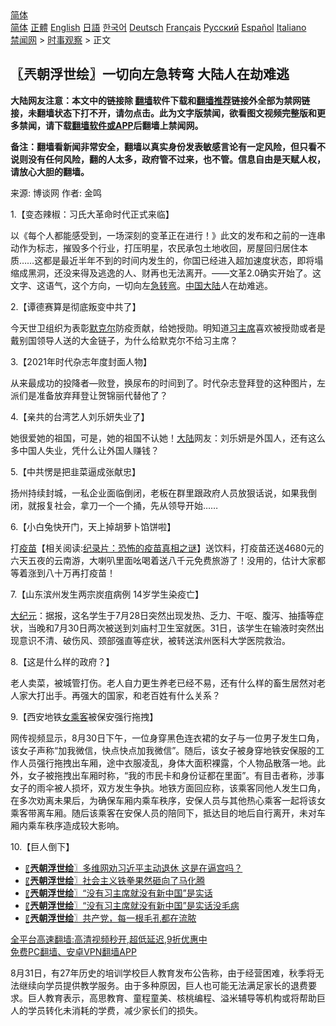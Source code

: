  <!-- 面包屑导航 --> <div class="breadcrumb"><!-- GTranslate: https://gtranslate.io/ -->  <div class="switcher notranslate">  <div class="selected">  <a href="#" onclick="return false;"> 简体</a>  </div>  <div class="option">  <a href="https://www.bannedbook.org" onclick="doGTranslate('zh-CN|zh-CN');jQuery('div.switcher div.selected a').html(jQuery(this).html());return false;" title="简体中文" class="nturl selected"> 简体</a>  <a href="https://www.bannedbook.org/zh-tw/" onclick="doGTranslate('zh-CN|zh-TW');jQuery('div.switcher div.selected a').html(jQuery(this).html());return false;" title="繁體中文" class="nturl"> 正體</a>  <a href="https://www.bannedbook.org/en/" onclick="doGTranslate('zh-CN|en');jQuery('div.switcher div.selected a').html(jQuery(this).html());return false;" title="English" class="nturl"> English</a>  <a href="https://www.bannedbook.org/ja/" onclick="doGTranslate('zh-CN|ja');jQuery('div.switcher div.selected a').html(jQuery(this).html());return false;" title="日本語" class="nturl"> 日語</a>  <a href="https://www.bannedbook.org/ko/" onclick="doGTranslate('zh-CN|ko');jQuery('div.switcher div.selected a').html(jQuery(this).html());return false;" title="한국어" class="nturl"> 한국어</a>  <a href="https://www.bannedbook.org/de/" onclick="doGTranslate('zh-CN|de');jQuery('div.switcher div.selected a').html(jQuery(this).html());return false;" title="Deutsch" class="nturl"> Deutsch</a>  <a href="https://www.bannedbook.org/fr/" onclick="doGTranslate('zh-CN|fr');jQuery('div.switcher div.selected a').html(jQuery(this).html());return false;" title="Français" class="nturl"> Français</a>  <a href="https://www.bannedbook.org/ru/" onclick="doGTranslate('zh-CN|ru');jQuery('div.switcher div.selected a').html(jQuery(this).html());return false;" title="Русский" class="nturl"> Русский</a>  <a href="https://www.bannedbook.org/es/" onclick="doGTranslate('zh-CN|es');jQuery('div.switcher div.selected a').html(jQuery(this).html());return false;" title="Español" class="nturl"> Español</a>  <a href="https://www.bannedbook.org/it/" onclick="doGTranslate('zh-CN|it');jQuery('div.switcher div.selected a').html(jQuery(this).html());return false;" title="Italiano" class="nturl"> Italiano</a>  </div>  </div>      <div class='breadcrumb-sub'><!-- Breadcrumb NavXT 6.3.0 --> <a href="https://www.bannedbook.org/" class="home">禁闻网</a> &gt; <a href="https://www.bannedbook.org/bnews/ssgc/" class="category">时事观察</a> &gt; 正文</div></div><h2>〖兲朝浮世绘〗一切向左急转弯 大陆人在劫难逃</h2> <p class="notice"><b>大陆网友注意：本文中的链接除 <a href="https://github.com/bannedbook/fanqiang" >翻墙</a>软件下载和<a href="https://github.com/killgcd/justmysocks/blob/master/README.md">翻墙推荐</a>链接外全部为禁网链接，未翻墙状态下打不开，请勿点击。此为文字版禁闻，欲看图文视频完整版和更多禁闻，请下载<a href="https://github.com/bannedbook/fanqiang">翻墙软件或APP</a>后翻墙上禁闻网。</p><p>备注：翻墙看新闻非常安全，翻墙以真实身份发表敏感言论有一定风险，但只看不说则没有任何风险，翻的人太多，政府管不过来，也不管。信息自由是天赋人权，请放心大胆的翻墙。</b></p>  <div class="entry"> <p>来源:&nbsp;博谈网                            作者:&nbsp;金鸣                           </p> <p>1.【变态辣椒：习氏大革命时代正式来临】</p> <p></p> <p>以《每个人都能感受到，一场深刻的变革正在进行！》此文的发布和之前的一连串动作为标志，摧毁多个行业，打压明星，农民承包土地收回，房屋回归居住本质……这都是最近半年不到的时间内发生的，你国已经进入超加速度状态，即将塌缩成黑洞，还没来得及逃逸的人、财再也无法离开。——文革2.0确实开始了。这文字、这语气，这个方向，一切向左<a href="https://www.bannedbook.org/bnews/tag/%E6%80%A5%E8%BD%AC%E5%BC%AF/" class="st_tag internal_tag" rel="tag" title="标签 急转弯 下的日志">急转弯</a>。<span class='wp_keywordlink_affiliate'><a href="https://www.bannedbook.org/" title="中国" target="_blank">中国</a></span><span class='wp_keywordlink_affiliate'><a href="https://www.bannedbook.org/" title="大陆" target="_blank">大陆</a></span>人在劫难逃。</p> <p>2.【谭德赛算是彻底叛变中共了】</p> <p></p> <p>今天世卫组织为表彰<a href="https://www.bannedbook.org/bnews/tag/%e9%bb%98%e5%85%8b%e5%b0%94/" class="st_tag internal_tag" rel="tag" title="标签 默克尔 下的日志">默克尔</a>防疫贡献，给她授勋。明知道<a href="https://www.bannedbook.org/bnews/tag/%e4%b9%a0%e4%b8%bb%e5%b8%ad/" class="st_tag internal_tag" rel="tag" title="标签 习主席 下的日志">习主席</a>喜欢被授勋或者是戴别国领导人送的大金链子，为什么给默克尔不给习主席？</p> <p>3.【2021年时代杂志年度封面人物】</p>  <p></p> <p>从来最成功的投降者—败登，换尿布的时间到了。时代杂志登拜登的这种图片，左派们是准备放弃拜登让贺锦丽代替他了？</p> <p>4.【亲共的台湾艺人刘乐妍失业了】</p> <p></p> <p>她很爱她的祖国，可是，她的祖国不认她！<a href="https://www.bannedbook.org/bnews/tag/%e5%a4%a7%e9%99%86/" class="st_tag internal_tag" rel="tag" title="标签 大陆 下的日志">大陆</a>网友：刘乐妍是外国人，还有这么多中国人失业，凭什么让外国人赚钱？</p> <p>5.【中共愣是把韭菜逼成张献忠】</p> <p></p> <p>扬州持续封城，一私企业面临倒闭，老板在群里跟政府人员放狠话说，如果我倒闭，就报复社会，拿刀一个一个捅，先从领导开始……</p>  <p>6.【小白兔快开门，天上掉胡萝卜馅饼啦】</p> <p></p> <p>打<span class='wp_keywordlink'><a href="https://www.bannedbook.org/bnews/tculture/20160630/551027.html" title="疫苗" target="_blank">疫苗</a></span>【相关阅读:<a href='https://www.bannedbook.org/bnews/topimagenews/20180408/925060.html' target='_blank'>纪录片：恐怖的疫苗真相之谜</a>】送饮料，打疫苗还送4680元的六天五夜的云南游，大喇叭里面吆喝着送八千元免费旅游了！没用的，估计大家都等着涨到八十万再打疫苗！</p> <p>7.【山东滨州发生两宗炭疽病例 14岁学生染疫亡】</p> <p></p> <p><span class='wp_keywordlink_affiliate'><a href="http://www.epochtimes.com/" title="大纪元" target="_blank">大纪元</a></span>：据报，这名学生于7月28日突然出现发热、乏力、干呕、腹泻、抽搐等症状，当晚和7月30日两次被送到刘庙村卫生室就医。31日，该学生在输液时突然出现意识不清、破伤风、颈部强直等症状，被转送滨州医科大学医院救治。</p> <p>8.【这是什么样的政府？】</p> <p></p>  <p>老人卖菜，被城管打伤。老人自力更生养老已经不易，还有什么样的畜生居然对老人家大打出手。再强大的国家，和老百姓有什么关系？</p> <p>9.【西安地铁<a href="https://www.bannedbook.org/bnews/tag/%E5%A5%B3%E4%B9%98%E5%AE%A2/" class="st_tag internal_tag" rel="tag" title="标签 女乘客 下的日志">女乘客</a>被保安强行拖拽】</p> <p></p> <p>网传视频显示，8月30日下午，一位身穿黑色连衣裙的女子与一位男子发生口角，该女子声称“加我微信，快点快点加我微信”。随后，该女子被身穿地铁安保服的工作人员强行拖拽出车厢，途中衣服凌乱，身体大面积裸露，个人物品散落一地。此外，女子被拖拽出车厢时称，“我的市民卡和身份证都在里面”。有目击者称，涉事女子的雨伞被人损坏，双方发生争执。地铁方面回应称，该乘客同他人发生口角，在多次劝离未果后，为确保车厢内乘车秩序，安保人员与其他热心乘客一起将该女乘客带离车厢。随后该乘客在安保人员的陪同下，抵达目的地后自行离开，未对车厢内乘车秩序造成较大影响。</p> <p>10.【巨人倒下】</p> <p></p> <ul class='op-related-articles' title='相关阅读'> <li><a href='https://www.bannedbook.org/bnews/ssgc/20210901/1616923.html' target='_blank'>〖<b>兲朝浮世绘</b>〗多维网劝习近平主动退休 这是在逼宫吗？</a></li> <li><a href='https://www.bannedbook.org/bnews/ssgc/20210831/1616209.html' target='_blank'>〖<b>兲朝浮世绘</b>〗社会主义铁拳果然砸向了马化腾</a></li> <li><a href='https://www.bannedbook.org/bnews/ssgc/20210831/1616208.html' target='_blank'>〖<b>兲朝浮世绘</b>〗“没有习主席就没有新中国”是实话</a></li> <li><a href='https://www.bannedbook.org/bnews/ssgc/20210830/1615708.html' target='_blank'>〖<b>兲朝浮世绘</b>〗“没有习主席就没有新中国”是实话没毛病</a></li> <li><a href='https://www.bannedbook.org/bnews/ssgc/20210827/1614219.html' target='_blank'>〖<b>兲朝浮世绘</b>〗共产党，每一根毛孔都在流脓</a></li> </ul> <p class="texttj"> <a href="https://github.com/bannedbook/fanqiang/wiki/V2ray%E6%9C%BA%E5%9C%BA" target="_blank">全平台高速翻墙:高清视频秒开,超低延迟,9折优惠中</a><br/> <a href="https://github.com/bannedbook/fanqiang/wiki/%E7%A6%81%E9%97%BB%E7%BD%91%E5%AE%89%E5%8D%93%E7%BF%BB%E5%A2%99%E6%96%B0%E9%97%BBAPP" target="_blank">免费PC翻墙、安卓VPN翻墙APP</a></p><p>8月31日，有27年历史的培训学校巨人教育发布公告称，由于经营困难，秋季将无法继续向学员提供教学服务。由于多种原因，巨人也可能无法满足家长的退费要求。巨人教育表示，高思教育、童程童美、核桃编程、溢米辅导等机构或将帮助巨人的学员转化未消耗的学费，减少家长们的损失。</p> <a name='sharetosocial'></a>  <div style="margin-bottom:5px;padding-bottom:5px;clear:both"> <div id="archive-pix-1" class="banner-ads"> <!-- AuctionX Display platform tag START --> <div id="26318x728x90x621x_ADSLOT2" clicktrack="%%CLICK_URL_ESC%%"></div> <!-- AuctionX Display platform tag END --> </div> <div id="archive-pix-2" class="banner-ads"> <!-- AuctionX Display platform tag START --> <div id="26315x300x250x621x_ADSLOT2" clicktrack="%%CLICK_URL_ESC%%"></div> <!-- AuctionX Display platform tag END --> </div> </div>  <div id="archive-pix-1" class="banner-ads"> <!-- AuctionX Display platform tag START --> <div id="26318x728x90x621x_ADSLOT3" clicktrack="%%CLICK_URL_ESC%%"></div> <!-- AuctionX Display platform tag END --> </div> </div><!--END ENTRY--> 